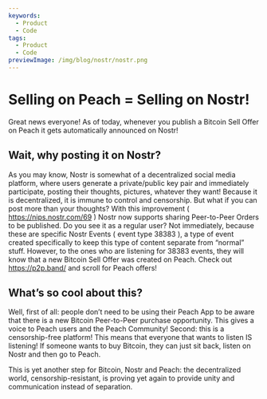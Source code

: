 ```yaml
---
keywords:
  - Product
  - Code
tags:
  - Product
  - Code
previewImage: /img/blog/nostr/nostr.png
---
```


# Selling on Peach = Selling on Nostr!

Great news everyone! As of today, whenever you publish a Bitcoin Sell Offer on Peach it gets automatically announced on Nostr!

## Wait, why posting it on Nostr?

As you may know, Nostr is somewhat of a decentralized social media platform, where users generate a private/public key pair and immediately participate, posting their thoughts, pictures, whatever they want! Because it is decentralized, it is immune to control and censorship.
But what if you can post more than your thoughts?
With this improvement ( https://nips.nostr.com/69 ) Nostr now supports sharing Peer-to-Peer Orders to be published. Do you see it as a regular user? Not immediately, because these are specific Nostr Events ( event type 38383 ), a type of event created specifically to keep this type of content separate from “normal” stuff. However, to the ones who are listening for 38383 events, they will know that a new Bitcoin Sell Offer was created on Peach. Check out https://p2p.band/ and scroll for Peach offers!

## What’s so cool about this?

Well, first of all: people don’t need to be using their Peach App to be aware that there is a new Bitcoin Peer-to-Peer purchase opportunity. This gives a voice to Peach users and the Peach Community!
Second: this is a censorship-free platform! This means that everyone that wants to listen IS listening! If someone wants to buy Bitcoin, they can just sit back, listen on Nostr and then go to Peach.

This is yet another step for Bitcoin, Nostr and Peach: the decentralized world, censorship-resistant, is proving yet again to provide unity and communication instead of separation.
